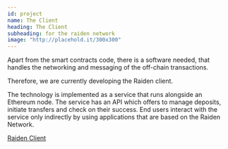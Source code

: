 ```yaml
---
id: project
name: The Client
heading: The Client
subheading: for the raiden network
image: "http://placehold.it/300x300"
---
```


Apart from the smart contracts code, there is a software needed, that handles the networking and messaging of the off-chain transactions.

Therefore, we are currently developing the Raiden client.

The technology is implemented as a service that runs alongside an Ethereum node. The service has an API which offers to manage deposits, initiate transfers and check on their success. End users interact with the service only indirectly by using applications that are based on the Raiden Network.

[Raiden Client](raiden-network.github.io/raiden)
